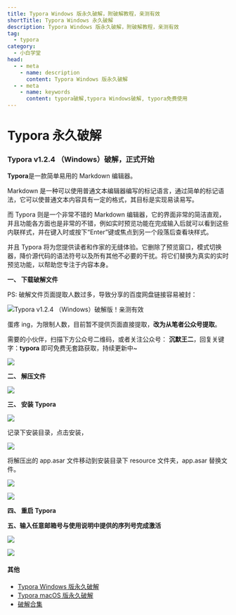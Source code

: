 ```yaml
---
title: Typora Windows 版永久破解，附破解教程，亲测有效
shortTitle: Typora Windows 永久破解
description: Typora Windows 版永久破解，附破解教程，亲测有效
tag:
  - typora
category:
  - 小白学堂
head:
  - - meta
    - name: description
      content: Typora Windows 版永久破解
  - - meta
    - name: keywords
      content: typora破解,typora Windows破解, typora免费使用
---
```


# Typora 永久破解

### Typora v1.2.4 （Windows）破解，正式开始

**Typora**是一款简单易用的 Markdown 编辑器。

Markdown 是一种可以使用普通文本编辑器编写的标记语言，通过简单的标记语法，它可以使普通文本内容具有一定的格式，其目标是实现易读易写。

而 Typora 则是一个非常不错的 Markdown 编辑器，它的界面非常的简洁直观，并且功能各方面也是非常的不错，例如实时预览功能在完成输入后就可以看到这些内联样式，并在键入时或按下“Enter”键或焦点到另一个段落后查看块样式。

并且 Typora 将为您提供读者和作家的无缝体验。它删除了预览窗口，模式切换器，降价源代码的语法符号以及所有其他不必要的干扰。将它们替换为真实的实时预览功能，以帮助您专注于内容本身。

**一、 下载破解文件**

PS: 破解文件页面提取人数过多，导致分享的百度网盘链接容易被封：

![Typora v1.2.4 （Windows）破解版！亲测有效](http://cdn.tobebetterjavaer.com/tobebetterjavaer/images/nice-article/itmind-typorayjpx-4527dc18-83b0-4e87-bd00-9cd729294d11.png)

蛋疼 ing，为限制人数，目前暂不提供页面直接提取，**改为从笔者公众号提取**。

需要的小伙伴，扫描下方公众号二维码，或者关注公众号： **沉默王二**，回复关键字：**typora** 即可免费无套路获取，持续更新中~

![](http://cdn.tobebetterjavaer.com/tobebetterjavaer/images/nice-article/itmind-ideapxideajhideayjjhmideazxjhzcmpjjcyjjhqcyx-fc5a32f3-04ed-4bbf-9df8-a13a409a275f.png)

**二、 解压文件**

![](http://cdn.tobebetterjavaer.com/tobebetterjavaer/images/nice-article/itmind-typorayjpx-66f38b4e-cbee-439c-9428-475dbe9dc0d0.png)

**三、 安装 Typora**

![](http://cdn.tobebetterjavaer.com/tobebetterjavaer/images/nice-article/itmind-typorayjpx-7a221021-28f1-4a43-9bef-eca73d7497da.png)

记录下安装目录，点击安装，

![](http://cdn.tobebetterjavaer.com/tobebetterjavaer/images/nice-article/itmind-typorayjpx-f94f4750-70b3-4300-843c-7d9c4fbba8a1.png)

将解压出的 app.asar 文件移动到安装目录下 resource 文件夹，app.asar 替换文件。

![](http://cdn.tobebetterjavaer.com/tobebetterjavaer/images/nice-article/itmind-typorayjpx-c360ba4c-90a2-4ff1-8800-be9975a212ef.png)

![](http://cdn.tobebetterjavaer.com/tobebetterjavaer/images/nice-article/itmind-typorayjpx-50373635-2c1b-4b49-b645-f4012d4ca327.png)

**四、 重启 Typora**

**五、输入任意邮箱号与使用说明中提供的序列号完成激活**

![](http://cdn.tobebetterjavaer.com/tobebetterjavaer/images/nice-article/itmind-typorayjpx-05404fe4-21cf-4fb5-8afc-cc963c66f5b3.png)

![](http://cdn.tobebetterjavaer.com/tobebetterjavaer/images/nice-article/itmind-typorayjpx-b405d199-1ca2-453f-a3cd-dcad1257ef69.png)


#### 其他

- [Typora Windows 版永久破解](https://tobebetterjavaer.com/nice-article/itmind/typorayjpx.html)
- [Typora macOS 版永久破解](https://tobebetterjavaer.com/nice-article/typoramaczwpjbhyjjdkptmarkdownbjqmksimacsocom.html)
- [破解合集](https://tobebetterjavaer.com/nice-article/itmind/)
